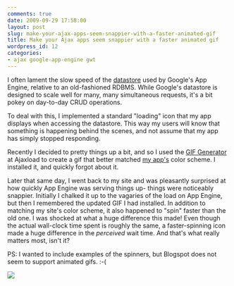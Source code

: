 ```yaml
---
comments: true
date: 2009-09-29 17:58:00
layout: post
slug: make-your-ajax-apps-seem-snappier-with-a-faster-animated-gif
title: Make your Ajax apps seem snappier with a faster animated gif
wordpress_id: 12
categories:
- ajax google-app-engine gwt
---
```


I often lament the slow speed of the [datastore](http://code.google.com/appengine/docs/java/gettingstarted/usingdatastore.html) used by Google's App Engine, relative to an old-fashioned RDBMS. While Google's datastore is designed to scale well for many, many simultaneous requests, it's a bit pokey on day-to-day CRUD operations.





To deal with this, I implemented a standard "loading" icon that my app displays when accessing the datastore. This way my users will know that something is happening behind the scenes, and not assume that my app has simply stopped responding.




Recently I decided to pretty things up a bit, and so I used the [GIF Generator](http://www.ajaxload.info/) at Ajaxload to create a gif that better matched [my app's](http://recipeminder.appspot.com) color scheme. I installed it, and quickly forgot about it.




Later that same day, I went back to my site and was pleasantly surprised at how quickly App Engine was serving things up- things were noticeably snappier. Initially I chalked it up to the vagaries of the load on App Engine, but then I remembered the updated GIF I had installed. In addition to matching my site's color scheme, it also happened to "spin" faster than the old one. I was shocked at what a huge difference this made! Even though the actual wall-clock time spent is roughly the same, a faster-spinning icon made a huge difference in the _perceived_ wait time. And that's what really matters most, isn't it?




PS: I wanted to include examples of the spinners, but Blogspot does not seem to support animated gifs. :-(







![](https://blogger.googleusercontent.com/tracker/3562558747791280858-1965095450783394696?l=garmhold.blogspot.com)
